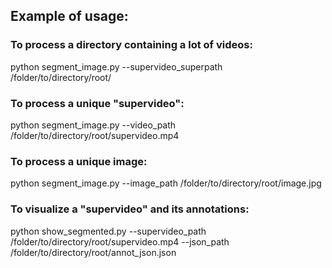 
## Example of usage:

### To process a directory containing a lot of videos:
python segment_image.py --supervideo_superpath /folder/to/directory/root/

### To process a unique "supervideo":
python segment_image.py --video_path /folder/to/directory/root/supervideo.mp4

### To process a unique image:
python segment_image.py --image_path /folder/to/directory/root/image.jpg

### To visualize a "supervideo" and its annotations:
python show_segmented.py --supervideo_path /folder/to/directory/root/supervideo.mp4 --json_path /folder/to/directory/root/annot_json.json
